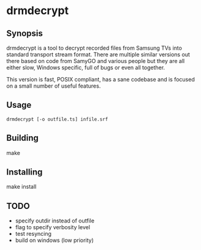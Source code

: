 drmdecrypt
==========

## Synopsis

drmdecrypt is a tool to decrypt recorded files from Samsung TVs
into standard transport stream format. There are multiple similar
versions out there based on code from SamyGO and various people
but they are all either slow, Windows specific, full of bugs or
even all together.

This version is fast, POSIX compliant, has a sane codebase and is
focused on a small number of useful features.


## Usage

```
drmdecrypt [-o outfile.ts] infile.srf
```


## Building

make


## Installing

make install


## TODO

- specify outdir instead of outfile
- flag to specify verbosity level
- test resyncing
- build on windows (low priority)

